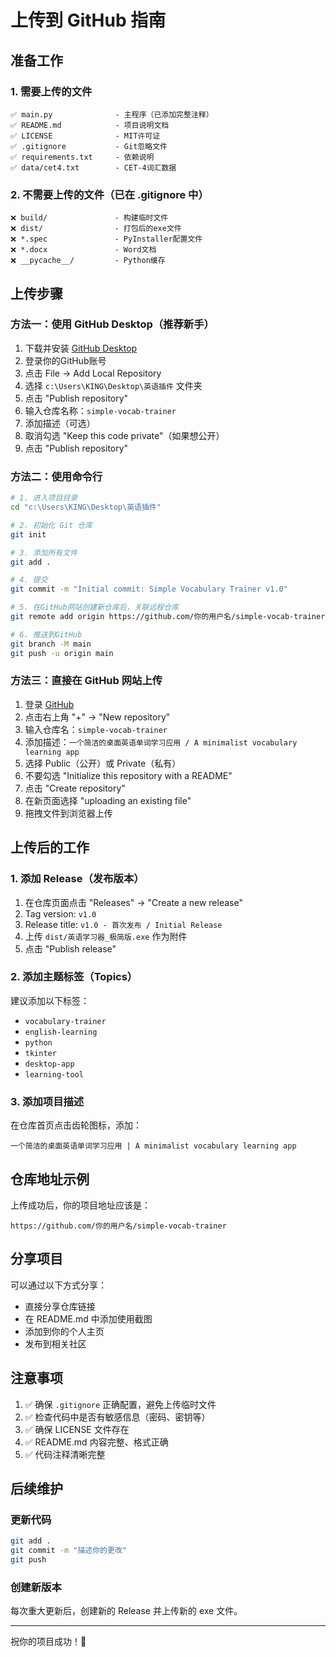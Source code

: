# 上传到 GitHub 指南

## 准备工作

### 1. 需要上传的文件
```
✅ main.py              - 主程序（已添加完整注释）
✅ README.md            - 项目说明文档
✅ LICENSE              - MIT许可证
✅ .gitignore           - Git忽略文件
✅ requirements.txt     - 依赖说明
✅ data/cet4.txt        - CET-4词汇数据
```

### 2. 不需要上传的文件（已在 .gitignore 中）
```
❌ build/               - 构建临时文件
❌ dist/                - 打包后的exe文件
❌ *.spec               - PyInstaller配置文件
❌ *.docx               - Word文档
❌ __pycache__/         - Python缓存
```

## 上传步骤

### 方法一：使用 GitHub Desktop（推荐新手）

1. 下载并安装 [GitHub Desktop](https://desktop.github.com/)
2. 登录你的GitHub账号
3. 点击 File → Add Local Repository
4. 选择 `c:\Users\KING\Desktop\英语插件` 文件夹
5. 点击 "Publish repository"
6. 输入仓库名称：`simple-vocab-trainer`
7. 添加描述（可选）
8. 取消勾选 "Keep this code private"（如果想公开）
9. 点击 "Publish repository"

### 方法二：使用命令行

```bash
# 1. 进入项目目录
cd "c:\Users\KING\Desktop\英语插件"

# 2. 初始化 Git 仓库
git init

# 3. 添加所有文件
git add .

# 4. 提交
git commit -m "Initial commit: Simple Vocabulary Trainer v1.0"

# 5. 在GitHub网站创建新仓库后，关联远程仓库
git remote add origin https://github.com/你的用户名/simple-vocab-trainer.git

# 6. 推送到GitHub
git branch -M main
git push -u origin main
```

### 方法三：直接在 GitHub 网站上传

1. 登录 [GitHub](https://github.com)
2. 点击右上角 "+" → "New repository"
3. 输入仓库名：`simple-vocab-trainer`
4. 添加描述：`一个简洁的桌面英语单词学习应用 / A minimalist vocabulary learning app`
5. 选择 Public（公开）或 Private（私有）
6. 不要勾选 "Initialize this repository with a README"
7. 点击 "Create repository"
8. 在新页面选择 "uploading an existing file"
9. 拖拽文件到浏览器上传

## 上传后的工作

### 1. 添加 Release（发布版本）

1. 在仓库页面点击 "Releases" → "Create a new release"
2. Tag version: `v1.0`
3. Release title: `v1.0 - 首次发布 / Initial Release`
4. 上传 `dist/英语学习器_极简版.exe` 作为附件
5. 点击 "Publish release"

### 2. 添加主题标签（Topics）

建议添加以下标签：
- `vocabulary-trainer`
- `english-learning`
- `python`
- `tkinter`
- `desktop-app`
- `learning-tool`

### 3. 添加项目描述

在仓库首页点击齿轮图标，添加：
```
一个简洁的桌面英语单词学习应用 | A minimalist vocabulary learning app
```

## 仓库地址示例

上传成功后，你的项目地址应该是：
```
https://github.com/你的用户名/simple-vocab-trainer
```

## 分享项目

可以通过以下方式分享：
- 直接分享仓库链接
- 在 README.md 中添加使用截图
- 添加到你的个人主页
- 发布到相关社区

## 注意事项

1. ✅ 确保 `.gitignore` 正确配置，避免上传临时文件
2. ✅ 检查代码中是否有敏感信息（密码、密钥等）
3. ✅ 确保 LICENSE 文件存在
4. ✅ README.md 内容完整、格式正确
5. ✅ 代码注释清晰完整

## 后续维护

### 更新代码
```bash
git add .
git commit -m "描述你的更改"
git push
```

### 创建新版本
每次重大更新后，创建新的 Release 并上传新的 exe 文件。

---

祝你的项目成功！🎉
